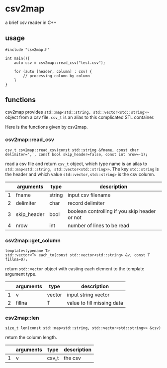 # csv2map

a brief csv reader in C++

## usage

```
#include "csv2map.h"

int main(){
    auto csv = csv2map::read_csv("test.csv");

    for (auto [header, column] : csv) {
        // processing column by column
    }
}
```

## functions

csv2map provides `std::map<std::string, std::vector<std::string>>` object from a csv file.
`csv_t` is an alias to this complicated STL container.

Here is the functions given by csv2map.

### csv2map::read_csv

```
csv_t csv2map::read_csv(const std::string &fname, const char delimiter=',', const bool skip_header=false, const int nrow=-1);
```
read a csv file and return `csv_t` object, which type name is an ailas to `std::map<std::string, std::vector<std::string>>`.
The key `std::string` is the header and which value `std::vector,std::string>` is the csv column.

|   | arguments      | type   | description                                    |
| - | -------------- | ------ | ---------------------------------------------- |
| 1 | fname          | string | input csv filename                             |
| 2 | delimiter      | char   | record delimiter                               |
| 3 | skip_header    | bool   | boolean controlling if you skip header or not  |
| 4 | nrow           | int    | number of lines to be read                     |

### csv2map::get_column

```
template<typename T>
std::vector<T> each_to(const std::vector<std::string> &v, const T fillna=0);
```

return `std::vector` object with casting each element to the template argument type.

|   | arguments      | type           | description                 |
| - | -------------- | -------------- | --------------------------- |
| 1 | v              | vector<string> | input string vector         |
| 2 | fillna         | T              | value to fill missing data  |

### csv2map::len

```
size_t len(const std::map<std::string, std::vector<std::string>> &csv)
```

return the column length.

|   | arguments      | type           | description                 |
| - | -------------- | -------------- | --------------------------- |
| 1 | v              | csv_t          | the csv                     |
